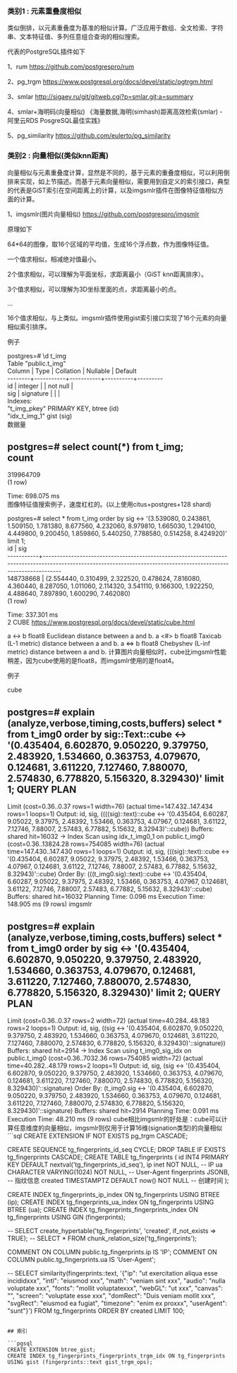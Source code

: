 ### 类别1 : 元素重叠度相似
类似倒排，以元素重叠度为基准的相似计算。广泛应用于数组、全文检索、字符串、文本特征值、多列任意组合查询的相似搜索。

代表的PostgreSQL插件如下

1、rum
https://github.com/postgrespro/rum

2、pg_trgm
https://www.postgresql.org/docs/devel/static/pgtrgm.html

3、smlar
http://sigaev.ru/git/gitweb.cgi?p=smlar.git;a=summary

4、smlar+海明码(向量相似)
《海量数据,海明(simhash)距离高效检索(smlar) - 阿里云RDS PosgreSQL最佳实践》

5、pg_similarity
https://github.com/eulerto/pg_similarity

### 类别2 : 向量相似(类似knn距离)
向量相似与元素重叠度计算，显然是不同的，基于元素的重叠度相似，可以利用倒排来实现，如上节描述。而基于元素向量相似，需要用到自定义的索引接口，典型的代表是GiST索引在空间距离上的计算，以及imgsmlr插件在图像特征值相似方面的计算。

1、imgsmlr(图片向量相似)
https://github.com/postgrespro/imgsmlr

原理如下

64*64的图像，取16个区域的平均值，生成16个浮点数，作为图像特征值。

一个值求相似，相减绝对值最小。

2个值求相似，可以理解为平面坐标，求距离最小（GiST knn距离排序）。

3个值求相似，可以理解为3D坐标里面的点，求距离最小的点。

...

16个值求相似，与上类似。imgsmlr插件使用gist索引接口实现了16个元素的向量相似索引排序。

例子

postgres=# \d t_img  
                Table "public.t_img"  
 Column |   Type    | Collation | Nullable | Default   
--------+-----------+-----------+----------+---------  
 id     | integer   |           | not null |   
 sig    | signature |           |          |   
Indexes:  
    "t_img_pkey" PRIMARY KEY, btree (id)  
    "idx_t_img_1" gist (sig)  
数据量

postgres=# select count(*) from t_img;  
   count     
-----------  
 319964709  
(1 row)  
  
Time: 698.075 ms  
图像特征值搜索例子，速度杠杠的。(以上使用citus+postgres+128 shard)

postgres=# select * from t_img order by sig <-> '(3.539080, 0.243861, 1.509150, 1.781380, 8.677560, 4.232060, 8.979810, 1.665030, 1.294100, 4.449800, 9.200450, 1.859860, 5.440250, 7.788580, 0.514258, 8.424920)' limit 1;  
    id     |                                                                               sig                                                                                  
-----------+------------------------------------------------------------------------------------------------------------------------------------------------------------------  
 148738668 | (2.554440, 0.310499, 2.322520, 0.478624, 7.816080, 4.360440, 8.287050, 1.011060, 2.114320, 3.541110, 9.166300, 1.922250, 4.488640, 7.897890, 1.600290, 7.462080)  
(1 row)  
  
Time: 337.301 ms  
2 CUBE
https://www.postgresql.org/docs/devel/static/cube.html

a <-> b	float8	Euclidean distance between a and b.
a <#> b	float8	Taxicab (L-1 metric) distance between a and b.
a <=> b	float8	Chebyshev (L-inf metric) distance between a and b.
计算图片向量相似时，cube比imgsmlr性能稍差，因为cube使用的是float8，而imgsmlr使用的是float4。

例子

cube

postgres=# explain (analyze,verbose,timing,costs,buffers) select * from t_img0 order by sig::Text::cube <-> '(0.435404, 6.602870, 9.050220, 9.379750, 2.483920, 1.534660, 0.363753, 4.079670, 0.124681, 3.611220, 7.127460, 7.880070, 2.574830, 6.778820, 5.156320, 8.329430)' limit 1;
                                                                                                   QUERY PLAN                                                                                                   
----------------------------------------------------------------------------------------------------------------------------------------------------------------------------------------------------------------
 Limit  (cost=0.36..0.37 rows=1 width=76) (actual time=147.432..147.434 rows=1 loops=1)
   Output: id, sig, ((((sig)::text)::cube <-> '(0.435404, 6.60287, 9.05022, 9.37975, 2.48392, 1.53466, 0.363753, 4.07967, 0.124681, 3.61122, 7.12746, 7.88007, 2.57483, 6.77882, 5.15632, 8.32943)'::cube))
   Buffers: shared hit=16032
   ->  Index Scan using idx_t_img0_1 on public.t_img0  (cost=0.36..13824.28 rows=754085 width=76) (actual time=147.430..147.430 rows=1 loops=1)
         Output: id, sig, (((sig)::text)::cube <-> '(0.435404, 6.60287, 9.05022, 9.37975, 2.48392, 1.53466, 0.363753, 4.07967, 0.124681, 3.61122, 7.12746, 7.88007, 2.57483, 6.77882, 5.15632, 8.32943)'::cube)
         Order By: (((t_img0.sig)::text)::cube <-> '(0.435404, 6.60287, 9.05022, 9.37975, 2.48392, 1.53466, 0.363753, 4.07967, 0.124681, 3.61122, 7.12746, 7.88007, 2.57483, 6.77882, 5.15632, 8.32943)'::cube)
         Buffers: shared hit=16032
 Planning Time: 0.096 ms
 Execution Time: 148.905 ms
(9 rows)
imgsmlr

postgres=# explain (analyze,verbose,timing,costs,buffers) select * from t_img0 order by sig <-> '(0.435404, 6.602870, 9.050220, 9.379750, 2.483920, 1.534660, 0.363753, 4.079670, 0.124681, 3.611220, 7.127460, 7.880070, 2.574830, 6.778820, 5.156320, 8.329430)' limit 2;
                                                                                                    QUERY PLAN                                                                                                    
------------------------------------------------------------------------------------------------------------------------------------------------------------------------------------------------------------------
 Limit  (cost=0.36..0.37 rows=2 width=72) (actual time=40.284..48.183 rows=2 loops=1)
   Output: id, sig, ((sig <-> '(0.435404, 6.602870, 9.050220, 9.379750, 2.483920, 1.534660, 0.363753, 4.079670, 0.124681, 3.611220, 7.127460, 7.880070, 2.574830, 6.778820, 5.156320, 8.329430)'::signature))
   Buffers: shared hit=2914
   ->  Index Scan using t_img0_sig_idx on public.t_img0  (cost=0.36..7032.36 rows=754085 width=72) (actual time=40.282..48.179 rows=2 loops=1)
         Output: id, sig, (sig <-> '(0.435404, 6.602870, 9.050220, 9.379750, 2.483920, 1.534660, 0.363753, 4.079670, 0.124681, 3.611220, 7.127460, 7.880070, 2.574830, 6.778820, 5.156320, 8.329430)'::signature)
         Order By: (t_img0.sig <-> '(0.435404, 6.602870, 9.050220, 9.379750, 2.483920, 1.534660, 0.363753, 4.079670, 0.124681, 3.611220, 7.127460, 7.880070, 2.574830, 6.778820, 5.156320, 8.329430)'::signature)
         Buffers: shared hit=2914
 Planning Time: 0.091 ms
 Execution Time: 48.210 ms
(9 rows)
cube相比imgsmlr的好处是：cube可以计算任意维度的向量相似，imgsmlr则仅用于计算16维(signation类型)的向量相似```sql
CREATE EXTENSION IF NOT EXISTS pg_trgm CASCADE;

CREATE SEQUENCE tg_fingerprints_id_seq CYCLE;
DROP TABLE IF EXISTS tg_fingerprints CASCADE;
CREATE TABLE tg_fingerprints (
	id INT4 PRIMARY KEY DEFAULT nextval('tg_fingerprints_id_seq'),
	ip inet NOT NULL,  -- IP
	ua CHARACTER VARYING(1024) NOT NULL,  -- User-Agent
	fingerprints JSONB, -- 指纹信息
	created TIMESTAMPTZ DEFAULT now() NOT NULL	-- 创建时间
);

CREATE INDEX tg_fingerprints_ip_index ON tg_fingerprints USING BTREE (ip);
CREATE INDEX tg_fingerprints_ua_index ON tg_fingerprints USING BTREE (ua);
CREATE INDEX tg_fingerprints_fingerprints_index ON tg_fingerprints USING GIN (fingerprints);

-- SELECT create_hypertable('tg_fingerprints', 'created', if_not_exists => TRUE);
-- SELECT * FROM chunk_relation_size('tg_fingerprints');

COMMENT ON COLUMN public.tg_fingerprints.ip IS 'IP';
COMMENT ON COLUMN public.tg_fingerprints.ua IS 'User-Agent';

-- SELECT similarity(fingerprints::text, '{"ip": "ut exercitation aliqua esse incididxxx", "intl": "eiusmod xxx", "math": "veniam sint xxx", "audio": "nulla voluptate xxx", "fonts": "mollit voluptatexxx", "webGL": "ut xxx", "canvas": "", "screen": "voluptate esse xxx", "domRect": "Duis veniam mollit xxx", "svgRect": "eiusmod ea fugiat", "timezone": "enim ex proxxx", "userAgent": "sunt"}') FROM tg_fingerprints ORDER BY created LIMIT 100;
```

## 索引

```pgsql
CREATE EXTENSION btree_gist;
CREATE INDEX tg_fingerprints_fingerprints_trgm_idx ON tg_fingerprints USING gist (fingerprints::text gist_trgm_ops);
```



